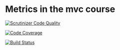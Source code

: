 Metrics in the mvc course
=========================

[![Scrutinizer Code Quality](https://scrutinizer-ci.com/g/A-Norre/MVC_report/badges/quality-score.png?b=main)](https://scrutinizer-ci.com/g/A-Norre/MVC_report/?branch=main)

[![Code Coverage](https://scrutinizer-ci.com/g/A-Norre/MVC_report/badges/coverage.png?b=main)](https://scrutinizer-ci.com/g/A-Norre/MVC_report/?branch=main)

[![Build Status](https://scrutinizer-ci.com/g/A-Norre/MVC_report/badges/build.png?b=main)](https://scrutinizer-ci.com/g/A-Norre/MVC_report/build-status/main)
